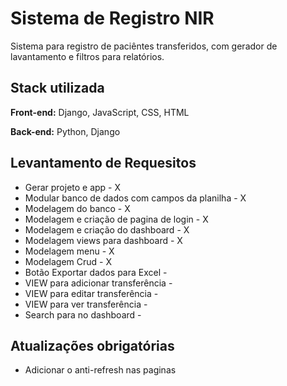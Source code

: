 # Sistema de Registro NIR

Sistema para registro de paciêntes transferidos, com gerador de lavantamento e filtros para relatórios.




## Stack utilizada

**Front-end:** Django, JavaScript, CSS, HTML

**Back-end:** Python, Django


## Levantamento de Requesitos

- Gerar projeto e app - X
- Modular banco de dados com campos da planilha - X
- Modelagem do banco - X
- Modelagem e criação de pagina de login - X
- Modelagem e criação do dashboard - X
- Modelagem views para dashboard - X
- Modelagem menu - X
- Modelagem Crud - X
- Botão Exportar dados para Excel - 
- VIEW para adicionar transferência - 
- VIEW para editar transferência - 
- VIEW para ver transferência - 
- Search para no dashboard - 


## Atualizações obrigatórias

- Adicionar o anti-refresh nas paginas
